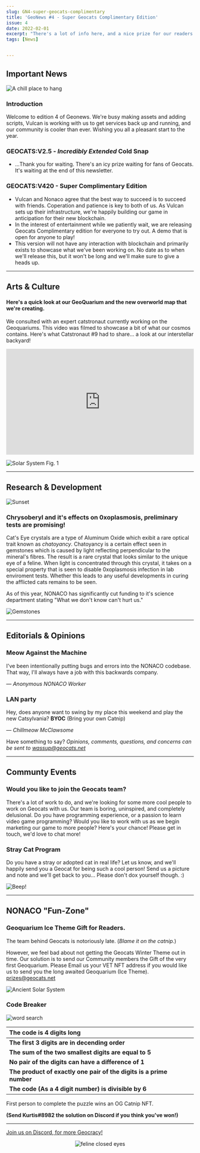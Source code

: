 ```yaml
---
slug: GN4-super-geocats-complimentary
title: 'GeoNews #4 - Super Geocats Complimentary Edition'
issue: 4
date: 2022-02-01
excerpt: "There's a lot of info here, and a nice prize for our readers. Also, we'll be surprised if any of you can crack this edition's puzzle..."
tags: [News]


---
```


## **Important News**

![A chill place to hang](/geonews/tower.png)

### Introduction

Welcome to edition 4 of Geonews. We're busy making assets and adding scripts, Vulcan is working with us to get services back up and running, and our community is cooler than ever. 
Wishing you all a pleasant start to the year. 

### GEOCATS:V2.5 - ***Incredibly** Extended* Cold Snap

- ...Thank you for waiting. There's an icy prize waiting for fans of Geocats. It's waiting at the end of this newsletter.

### GEOCATS:V420 - Super Complimentary Edition

- Vulcan and Nonaco agree that the best way to succeed is to succeed with friends. Coperation and patience is key to both of us. As Vulcan sets up their infrastructure, we're happily building our game in anticipation for their new blockchain.
- In the interest of entertainment while we patiently wait, we are releasing Geocats Complimentary edition for everyone to try out. A demo that is open for anyone to play! 
- This version will not have any interaction with blockchain and primarily exists to showcase what we've been working on. No date as to when we'll release this, but it won't be long and we'll make sure to give a heads up.

---

## **Arts & Culture**

#### **Here's a quick look at our GeoQuarium and the new overworld map that we're creating.**

We consulted with an expert catstronaut currently working on  the Geoquariums. This video was filmed to showcase a bit of what our cosmos contains. Here's what Catstronaut #9 had to share... a look at our interstellar backyard!

<div style="padding:56.25% 0 0 0;position:relative;">
<iframe src="https://player.vimeo.com/video/669972218?h=19feeb3f22&color=00adfef" style="position:absolute;top:0;left:0;width:100%;height:100%;" frameborder="0" allow="autoplay; fullscreen; picture-in-picture" allowfullscreen></iframe>
</div>


![Solar System Fig. 1](/geonews/mountains.png)

---

## **Research & Development**

![Sunset](/geonews/desert_sky.png)

### Chrysoberyl and it's effects on 0xoplasmosis, preliminary tests are promising!

Cat's Eye crystals are a type of Aluminum Oxide which exibit a rare optical trait known as *chatoyancy*. Chatoyancy is a certain effect seen in gemstones which is caused by light reflecting perpendicular to the mineral's fibres. The result is a rare crystal that looks similar to the unique eye of a feline. 
When light is concentrated through this crystal, it takes on a special property that is seen to disable 0xoplasmosis infection in lab enviroment tests. Whether this leads to any useful developments in curing the afflicted cats remains to be seen. 

As of this year, NONACO has significantly cut funding to it's science department stating "What we don't know can't hurt us."

![Gemstones](/geonews/gemstones.png)


---

## **Editorials & Opinions**

### Meow Against the Machine

I've been intentionally putting bugs and errors into the NONACO codebase. That way, I'll always have a job with this backwards company.

— *Anonymous NONACO Worker*

### LAN party

Hey, does anyone want to swing by my place this weekend and play the new Catsylvania? **BYOC** (Bring your own Catnip)

— *Chillmeow McClawsome*

Have something to say? *Opinions, comments, questions, and concerns can be sent to wassup@geocats.net*

---

## **Communty Events**

### Would you like to join the Geocats team?

There's a lot of work to do, and we're looking for some more cool people to work on Geocats with us. 
Our team is boring, uninspired, and completely delusional. 
Do you have programming experience, or a passion to learn video game programming? 
Would you like to work with us as we begin marketing our game to more people? Here's your chance!
Please get in touch, we'd love to chat more!

### Stray Cat Program

Do you have a stray or adopted cat in real life? 
Let us know, and we'll happily send you a Geocat for being such a cool person! Send us a picture and note and we'll get back to you... Please don't dox yourself though. :)

![Beep!](/geonews/spaceship.png)

---

## **NONACO "Fun-Zone"**

### Geoquarium Ice Theme Gift for Readers.

The team behind Geocats is notoriously late. (*Blame it on the catnip.*) 

However, we feel bad about not getting the Geocats Winter Theme out in time. Our solution is to send our Community members the Gift of the very first Geoquarium. Please Email us your VET NFT address if you would like us to send you the long awaited Geoquarium (Ice Theme).
prizes@geocats.net

![Ancient Solar System](/geonews/ancient_solarsystem.png)

### Code Breaker

![word search](/geonews/cactus.png)




| The code is 4 digits long                                    |
| :----------------------------------------------------------- |
| **The first 3 digits are in decending order**                |
| **The sum of the two smallest digits are equal to 5**        |
| **No pair of the digits can have a difference of 1**         |
| **The product of exactly one pair of the digits is a prime number** |
| **The code (As a 4 digit number) is divisible by 6**         |

First person to complete the puzzle wins an OG Catnip NFT.

**(Send Kurtis#8982 the solution on Discord if you think you've won!)**

---

[Join us on Discord, for more Geocracy! ](https://discord.gg/JW6mgyN3rk) 

<center>


![feline closed eyes](/geonews/feline_closed_eyes.png)
</center>

<style>
img {
    max-width: 100%;
}
</style>
